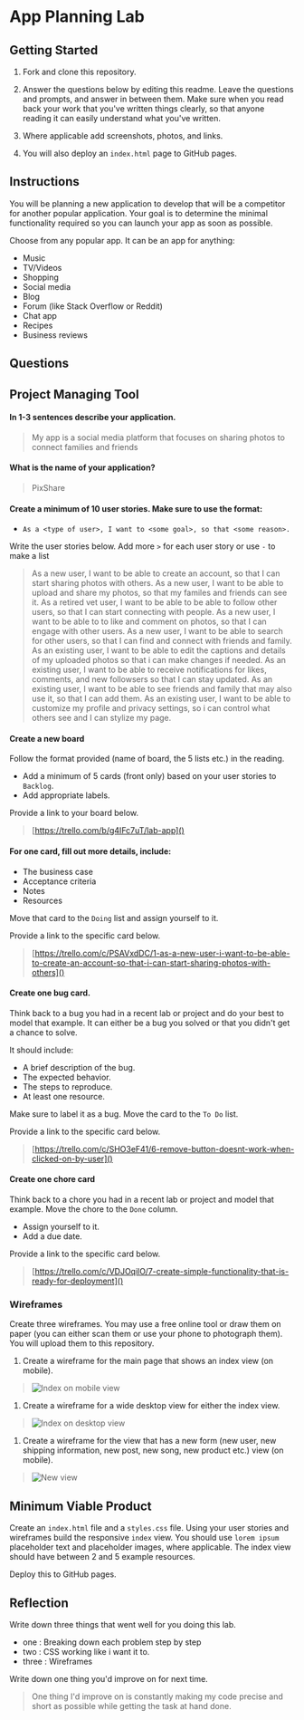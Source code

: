 # App Planning Lab

## Getting Started

1. Fork and clone this repository.

1. Answer the questions below by editing this readme. Leave the questions and prompts, and answer in between them. Make sure when you read back your work that you've written things clearly, so that anyone reading it can easily understand what you've written.

1. Where applicable add screenshots, photos, and links.

1. You will also deploy an `index.html` page to GitHub pages.

## Instructions

You will be planning a new application to develop that will be a competitor for another popular application. Your goal is to determine the minimal functionality required so you can launch your app as soon as possible.

Choose from any popular app. It can be an app for anything:

- Music
- TV/Videos
- Shopping
- Social media
- Blog
- Forum (like Stack Overflow or Reddit)
- Chat app
- Recipes
- Business reviews

## Questions

## Project Managing Tool

#### In 1-3 sentences describe your application.

> My app is a social media platform that focuses on sharing photos to connect families and friends

#### What is the name of your application?

> PixShare

#### Create a minimum of 10 user stories. Make sure to use the format:

- `As a <type of user>, I want to <some goal>, so that <some reason>.`

Write the user stories below. Add more `>` for each user story or use `-` to make a list

> As a new user, I want to be able to create an account, so that I can start sharing photos with others.
> As a new user, I want to be able to upload and share my photos, so that my familes and friends can see it.
> As a retired vet user, I want to be able to be able to follow other users, so that I can start connecting with people.
> As a new user, I want to be able to to like and comment on photos, so that I can engage with other users.
> As a new user, I want to be able to search for other users, so that I can find and connect with friends and family.
> As an existing user, I want to be able to edit the captions and details of my uploaded photos so that i can make changes if needed.
> As an existing user, I want to be able to receive notifications for likes, comments, and new followsers so that I can stay updated.
> As an existing user, I want to be able to see friends and family that may also use it, so that I can add them.
> As an existing user, I want to be able to customize my profile and privacy settings, so i can control what others see and I can stylize my page.

#### Create a new board

Follow the format provided (name of board, the 5 lists etc.) in the reading.

- Add a minimum of 5 cards (front only) based on your user stories to `Backlog`.
- Add appropriate labels.

Provide a link to your board below.

> [https://trello.com/b/g4IFc7uT/lab-app]()

#### For one card, fill out more details, include:

- The business case
- Acceptance criteria
- Notes
- Resources

Move that card to the `Doing` list and assign yourself to it.

Provide a link to the specific card below.

> [https://trello.com/c/PSAVxdDC/1-as-a-new-user-i-want-to-be-able-to-create-an-account-so-that-i-can-start-sharing-photos-with-others]()

#### Create one bug card.

Think back to a bug you had in a recent lab or project and do your best to model that example.
It can either be a bug you solved or that you didn't get a chance to solve.

It should include:

- A brief description of the bug.
- The expected behavior.
- The steps to reproduce.
- At least one resource.

Make sure to label it as a bug. Move the card to the `To Do` list.

Provide a link to the specific card below.

> [https://trello.com/c/SHO3eF41/6-remove-button-doesnt-work-when-clicked-on-by-user]()

#### Create one chore card

Think back to a chore you had in a recent lab or project and model that example. Move the chore to the `Done` column.

- Assign yourself to it.
- Add a due date.

Provide a link to the specific card below.

> [https://trello.com/c/VDJOqilO/7-create-simple-functionality-that-is-ready-for-deployment]()

### Wireframes

Create three wireframes. You may use a free online tool or draw them on paper (you can either scan them or use your phone to photograph them). You will upload them to this repository.

1. Create a wireframe for the main page that shows an index view (on mobile).

> ![Index on mobile view]()

1. Create a wireframe for a wide desktop view for either the index view.

> ![Index on desktop view]()

1. Create a wireframe for the view that has a new form (new user, new shipping information, new post, new song, new product etc.) view (on mobile).

> ![New view]()

## Minimum Viable Product

Create an `index.html` file and a `styles.css` file. Using your user stories and wireframes build the responsive `index` view. You should use `lorem ipsum` placeholder text and placeholder images, where applicable. The index view should have between 2 and 5 example resources.

Deploy this to GitHub pages.

## Reflection

Write down three things that went well for you doing this lab.
 
 - one : Breaking down each problem step by step
 - two : CSS working like i want it to.
 - three : Wireframes

Write down one thing you'd improve on for next time.

> One thing I'd improve on is constantly making my code precise and short as possible while getting the task at hand done.
